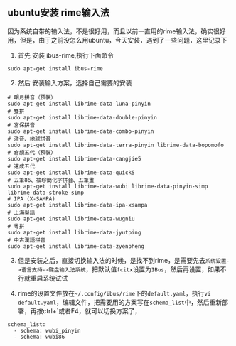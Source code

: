 ## ubuntu安装 rime输入法

因为系统自带的输入法，不是很好用，而且以前一直用的rime输入法，确实很好用，但是，由于之前没怎么用ubuntu，今天安装，遇到了一些问题，这里记录下

1. 首先 安装 ibus-rime,执行下面命令 

```
sudo apt-get install ibus-rime
```

2.  然后 安装输入方案，选择自己需要的安装

```
# 朙月拼音（預裝）
sudo apt-get install librime-data-luna-pinyin
# 雙拼
sudo apt-get install librime-data-double-pinyin
# 宮保拼音
sudo apt-get install librime-data-combo-pinyin
# 注音、地球拼音
sudo apt-get install librime-data-terra-pinyin librime-data-bopomofo
# 倉頡五代（預裝）
sudo apt-get install librime-data-cangjie5
# 速成五代
sudo apt-get install librime-data-quick5
# 五筆86、袖珍簡化字拼音、五筆畫
sudo apt-get install librime-data-wubi librime-data-pinyin-simp librime-data-stroke-simp
# IPA (X-SAMPA)
sudo apt-get install librime-data-ipa-xsampa
# 上海吳語
sudo apt-get install librime-data-wugniu
# 粵拼
sudo apt-get install librime-data-jyutping
# 中古漢語拼音
sudo apt-get install librime-data-zyenpheng
```

3. 但是安装之后，直接切换输入法的时候，是找不到rime，是需要先去`系统设置->语言支持->键盘输入法系统`，把默认值`fcitx`设置为`IBus`，然后再设置，如果不行就重启系统试试

4. rime的设置文件放在`~/.config/ibus/rime`下的`default.yaml`，执行`vi default.yaml`，编辑文件，把需要用的方案写在`schema_list`中，然后重新部署，再按ctrl+`或者F4，就可以切换方案了，

```
schema_list:
  - schema: wubi_pinyin
  - schema: wubi86

```
